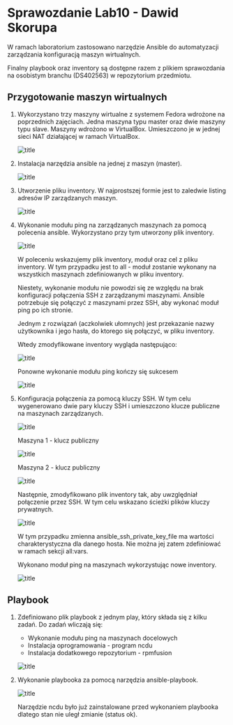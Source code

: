 # Sprawozdanie Lab10 - Dawid Skorupa

W ramach laboratorium zastosowano narzędzie Ansible do automatyzacji zarządzania konfiguracją maszyn wirtualnych.  

Finalny playbook oraz inventory są dostępne razem z plikiem sprawozdania na osobistym branchu (DS402563) w repozytorium przedmiotu.
## Przygotowanie maszyn wirtualnych
1. Wykorzystano trzy maszyny wirtualne z systemem Fedora wdrożone na poprzednich zajęciach. Jedna maszyna typu master oraz dwie maszyny typu slave. 
Maszyny wdrożono w VirtualBox. Umieszczono je w jednej sieci NAT działającej w ramach VirtualBox.

    ![title](screenshots/vms.png)

2. Instalacja narzędzia ansible na jednej z maszyn (master).

    ![title](screenshots/install.png)

3. Utworzenie pliku inventory. W najprostszej formie jest to zaledwie listing adresów IP zarządzanych maszyn.

    ![title](screenshots/inventory.png)

4. Wykonanie modułu ping na zarządzanych maszynach za pomocą polecenia ansible. Wykorzystano przy tym utworzony plik inventory.

    ![title](screenshots/ping.png)


    W poleceniu wskazujemy plik inventory, moduł oraz cel z pliku inventory. W tym przypadku jest to all - moduł zostanie wykonany na wszystkich maszynach zdefiniowanych w pliku inventory.

    Niestety, wykonanie modułu nie powodzi się ze względu na brak konfiguracji połączenia SSH z zarządzanymi maszynami. Ansible potrzebuje się połączyć z maszynami przez SSH, aby wykonać moduł ping po ich stronie.

    Jednym z rozwiązań (aczkolwiek ułomnych) jest przekazanie nazwy użytkownika i jego hasła, do ktorego się połączyć, w pliku inventory.

    Wtedy zmodyfikowane inventory wygląda następująco:

    ![title](screenshots/inventory1.png)

    Ponowne wykonanie modułu ping kończy się sukcesem

    ![title](screenshots/ping1.png)

5. Konfiguracja połączenia za pomocą kluczy SSH. W tym celu wygenerowano dwie pary kluczy SSH i umieszczono klucze publiczne na maszynach zarządzanych.

    ![title](screenshots/keygen.png)


    Maszyna 1 - klucz publiczny

    ![title](screenshots/public1.png)

    Maszyna 2 - klucz publiczny

    ![title](screenshots/public2.png)

    Następnie, zmodyfikowano plik inventory tak, aby uwzględniał połączenie przez SSH. W tym celu wskazano ścieżki plików kluczy prywatnych.

    ![title](screenshots/inventory3.png)

    W tym przypadku zmienna ansible_ssh_private_key_file ma wartości charakterystyczna dla danego hosta. Nie można jej zatem zdefiniować w ramach sekcji all:vars.

    Wykonano moduł ping na maszynach wykorzystując nowe inventory.

    ![title](screenshots/ping2.png)

## Playbook

1. Zdefiniowano plik playbook z jednym play, który składa się z kilku zadań. Do zadań wliczają się:
    * Wykonanie modułu ping na maszynach docelowych
    * Instalacja oprogramowania - program ncdu
    * Instalacja dodatkowego repozytorium - rpmfusion

    ![title](screenshots/playbook.png)
2. Wykonanie playbooka za pomocą narzędzia ansible-playbook.  

    ![title](screenshots/ansibleplaybook.png)

    Narzędzie ncdu było już zainstalowane przed wykonaniem playbooka dlatego stan nie uległ zmianie (status ok).


